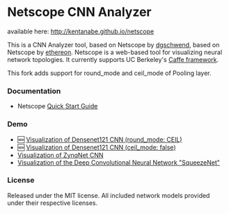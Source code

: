 # Netscope CNN Analyzer

available here: http://kentanabe.github.io/netscope 

This is a CNN Analyzer tool, based on Netscope by [dgschwend](https://github.com/dgschwend), based on Netscope by [ethereon](https://github.com/ethereon).
Netscope is a web-based tool for visualizing neural network topologies. It currently supports UC Berkeley's [Caffe framework](https://github.com/bvlc/caffe).

This fork adds support for round_mode and ceil_mode of Pooling layer.

### Documentation
- Netscope [Quick Start Guide](http://kentanabe.github.io/netscope/quickstart.html)

### Demo
- :new: [Visualization of Densenet121 CNN (round_mode: CEIL)](http://kentanabe.github.io/netscope/#/preset/DenseNet_121_round_mode_floor)
- :new: [Visualization of Densenet121 CNN (ceil_mode: false)](http://kentanabe.github.io/netscope/#/preset/DenseNet_121)
- [Visualization of ZynqNet CNN](http://kentanabe.github.io/netscope/#/preset/zynqnet)
- [Visualization of the Deep Convolutional Neural Network "SqueezeNet"](http://kentanabe.github.io/netscope/#/preset/squeezenet)

### License

Released under the MIT license.
All included network models provided under their respective licenses.
